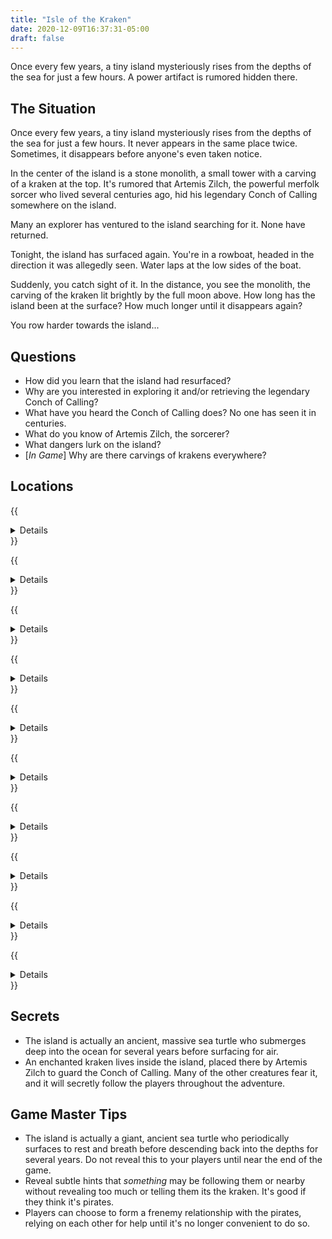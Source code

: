 ```yaml
---
title: "Isle of the Kraken"
date: 2020-12-09T16:37:31-05:00
draft: false
---
```


Once every few years, a tiny island mysteriously rises from the depths of the sea for just a few hours. A power artifact is rumored hidden there.

<div data-toc="In This Adventure"></div>



## The Situation

Once every few years, a tiny island mysteriously rises from the depths of the sea for just a few hours. It never appears in the same place twice. Sometimes, it disappears before anyone's even taken notice.

In the center of the island is a stone monolith, a small tower with a carving of a kraken at the top. It's rumored that Artemis Zilch, the powerful merfolk sorcer who lived several centuries ago, hid his legendary Conch of Calling somewhere on the island.

Many an explorer has ventured to the island searching for it. None have returned.

Tonight, the island has surfaced again. You're in a rowboat, headed in the direction it was allegedly seen. Water laps at the low sides of the boat.

Suddenly, you catch sight of it. In the distance, you see the monolith, the carving of the kraken lit brightly by the full moon above. How long has the island been at the surface? How much longer until it disappears again?

You row harder towards the island...



## Questions

- How did you learn that the island had resurfaced?
- Why are you interested in exploring it and/or retrieving the legendary Conch of Calling?
- What have you heard the Conch of Calling does? No one has seen it in centuries.
- What do you know of Artemis Zilch, the sorcerer?
- What dangers lurk on the island?
- [_In Game_] Why are there carvings of krakens everywhere?



## Locations

{{<details summary="The Shore." blurb="As you approach the shore, you notice another ship is already moored to a tree. Attached to the mast is a black flag, with a skull-and-crossbones, gently flapping in the breeze." margin="true">}}
- _Monsters & Traps_
	+ **Sleeping Pirates.** Several pirates who are supposed to be keeping watching sleeping against the trees. If awoken, they'll attack. If the party doesn't notice them, they'll wake up.
{{</details>}}

{{<details summary="The Monolith." blurb="Standing about 25' tall, the monolith is the most prominent feature on the tiny island." margin="true">}}
- _Monsters & Traps_
	+ **Locked Door.** There's a locked door at the base of the monolith, with another carving of a kraken on it. The carving begins pulsing a sea-foam green as you get closer to it. If the party gets past the door, they'll find a rope ladder leading into tunnels beneath the island.
	+ **Pirates.** If it takes more than 2-3 tries to open the door, or if they linger too long, and the pirates are still asleep, they'll wake up and attack.
{{</details>}}

{{<details summary="The Hall of Illusions." blurb="Descending the rope ladder into the monolith, you find yourself inside a hallway of ornate, carved stone. Lit candles hang from sconces on both sides of the hallway. The walls are adorned with paintings depicting various scenes." margin="true">}}
- _Secrets_
	+ One of the paintings, a descending stairway with a crab standing at the top of it, is actually an illusory doorway that can be entered. The stairs lead further into the island. If they stare at it long enough, the crab moves.
- _Traps & Monsters_
	+ **Darkness.** After a short time, candles will begin snuffing themselves out, throwing the hallway into increasing darkness.
	+ **Flood.** Shortly after that, players will feel water trickling past their feet, rising up to their ankles, then their calves, and so on.
{{</details>}}

{{<details summary="Stairway Down." blurb="As you step into the painting, you feel a magical aura sweep over you. Before you is a descending spiral staircase. Though an occasional torch provides some faint light, you can't see the bottom." margin="true">}}
- _Traps & Monsters_
	+ **Bats.** A swarm of bats attack the players as they begin their descent. They attack in groups, and have a sharp bite.
	+ **Stair Slide.** About halfway down, the stairs drop flat, creating a slide. If the players might get hurt if they land badly.
{{</details>}}

{{<details summary="Shark Fin Lake." blurb="Stepping through an large archway, you enter a massive underground cavern. Before you is a huge subterranean lake. A small rowboat with no oars is tied off on a rock. Torches affixed to the walls cast a purple light high above you. On the other side of the lake is a small stone ledge and giant iron gate in the shape of a kraken." margin="true">}}
- _Monsters & Traps_
	+ **Phantom Boat.** If players step into the boat, it will magically begin moving across the lake towards the gate.
	+ **Sharks.** Hungry, strong, and aggressive. Their fins approach and then circle the boat.
	+ **Piranha.** The players won't notice them unless they end up in the water, at which point they swarm and become frenzied.
- _Events_
	+ About halfway across, the boat will begin to sink. It fully submerges about a three-quarters of the way to the gate.
	+ If the sharks and piranha attack, they will suddenly stop halfway through and abruptly flee the area, almost as if there's something in the water that _they're_ afraid of.
{{</details>}}

{{<details summary="The Tentacle Gate." blurb="The iron gate before you is massive. About 15' up, the top of the gate is decorated with the head of a kraken. One of it's eyes is a purple gem. The other is an empty spot where one used to be. Iron tentacles twist and weave to form the arms of the gate." margin="true">}}
- _Monsters & Traps_
	+ **Locked Gate.** A pile of ordinary looking rocks lies in a pile against one wall. Buried among them is a purple gem like the one in the kraken's eye. Putting it back in place will open the gate.
	+ **Sinking Ledge.** After a short amount of time, ledge they're on begins collapsing into the water.
	+ **Lava.** The water around them begins bubbling. Lava begins rising up out of the water around them.
	+ **Split the Party.** The gate will slam shut behind them after they've all entered. Alternatively, you can split the party on either side of the gate.
- _Events_
	+ Once they make it through, at least one player will feel something tug at their leg. Turning around, they'll find nothing.
{{</details>}}

{{<details summary="The Cavern of the Kraken." blurb="Before you is another cavern, about half the size of the previous one, but still quite large, another big lake in the middle. The walls are dotted with tunnel openings.<br><br>High above you, a series of rope bridges connect one opening to the next. Before you, a lone rope bridge leads to one of the tunnels. On a ledge high up on the far side of the cavern, you see it: the Conch of Calling, resting on a pedestal shaped like a kraken. The kraken's eyes pulse green. There's a tunnel entrance behind it." margin="true">}}
- _Monsters & Traps_
	+ **Pirates.** The party sees a pirate disappearing into one of the tunnels above. They're a few steps ahead of you!
	+ **Rope Bridge.** The rope bridge is wobbly. The water below is filled with sharks and piranhas.
{{</details>}}

{{<details summary="The Tunnels." blurb="The tunnels are winding and maze-like. Magical candles illuminate the tunnels in a dim green light. Some of the paths are dead-ends. Others bring you back out to the cavern, to one of the high-up rope bridges spanning the lake." margin="true">}}
- _Monsters & Traps_
	+ **Pit Trap.** It's about 15' deep and filled with spiders, who will attack them.
	+ **Crab Nest.** A swarm of crabs attacks the party. They're small, but their claws hurt!
	+ **Pirates.** A group of pirates, also lost in the tunnels, hears them coming and sets up an ambush. You can completely surprise the party, or have them roll to detect it.
{{</details>}}

{{<details summary="The Conch of Calling." blurb="Stepping out of yet another tunnel, you see it before you: the Conch of Calling. A rope bridge leads from the platform to another tunnel on the opposite wall. The pulsing eyes of the kraken statue grow brighter as you approach." margin="true">}}
- _Monsters & Traps_
	+ **Cavern Collapse.** As soon as the players remove the Conch from its pedestal, the ground shakes, holes burst from the walls of the cavern, and water begins shooting out of them.
	+ **Falling Ledge.** The ledge underneath the players begins to crumble and collapse. The kraken statue falls into the water, and sharks instinctively attack it.
	+ **Pirates.** Pirates emerge from the same tunnel the players came out of, the captain with them this time. If the players don't immediately flee, one of them will try to crab the conch from them.
	+ **Cave-In.** The roof and walls begin caving in more severely. The entire underground complex seems to be caving in on itself.
	+ **Rope Bridge.** If the players rush across the rope bridge, it collapses while they're halfway across (either on its own, or because the pirates cut the rope).
{{</details>}}

{{<details summary="The Escape Tunnel." blurb="Rushing into the tunnel, you see further evidence that the entire complex is failing. Water is pooling and swirling around your feet, and appears to be rising. The soft green glow of the torches on the walls is growing dimmer. Bit of tunnel wall have caved in or sprung leaks. Can you make it out in time?" margin="true">}}
- _Monsters & Traps_
	+ **Pirates.** After several wrong turns, the players can hear the pirates shouting in hot pursuit. The whole tunnel system is shaking, and it's growing more intense. The water is now up to their ankles and still rising. A group of crabs washes by their feet. A bat swoops by their heads as it flies in the direction they're running.
	+ **Wall of Water.** Suddenly, they hear a scream. On a successful roll, they'll see the wall of water. On a failed roll, it catches them by surprise. Chest high and moving fast, the torrent slams into them and pins them _and the pirates_ to a wall where the tunnel splits in two directions. A few crabs crawl over them. A piranha clings fast to one of the pirates fingers.
	+ **Darkness.** Once free, players are carried with the torrent down the tunnel, which plunges them into darkness as all of the torches snuff out.
{{</details>}}



## Secrets

- The island is actually an ancient, massive sea turtle who submerges deep into the ocean for several years before surfacing for air.
- An enchanted kraken lives inside the island, placed there by Artemis Zilch to guard the Conch of Calling. Many of the other creatures fear it, and it will secretly follow the players throughout the adventure.



## Game Master Tips

- The island is actually a giant, ancient sea turtle who periodically surfaces to rest and breath before descending back into the depths for several years. Do not reveal this to your players until near the end of the game.
- Reveal subtle hints that _something_ may be following them or nearby without revealing too much or telling them its the kraken. It's good if they think it's pirates.
- Players can choose to form a frenemy relationship with the pirates, relying on each other for help until it's no longer convenient to do so.